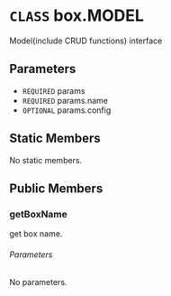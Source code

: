 # `CLASS` box.MODEL
Model(include CRUD functions) interface

## Parameters
* `REQUIRED` params 
* `REQUIRED` params.name 
* `OPTIONAL` params.config 

## Static Members
No static members.

## Public Members

### getBoxName
get box name.
###### Parameters
No parameters.

